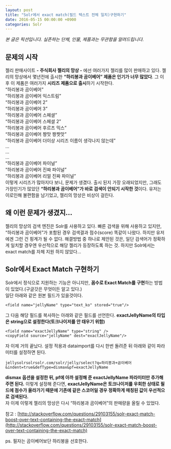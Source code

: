 ```yaml
---
layout: post
title: "Solr에서 exact match(필드 텍스트 전체 일치)구현하기"
date: 2016-05-15 00:00:00 +0900
categories: Solr 
---
```



_본 글은 픽션입니다. 실존하는 단체, 인물, 제품과는 무관함을 알려드립니다._

## [](#문제의-시작)문제의 시작

젤리 판매사이트 **- 주식회사 젤리의 망상 -** 에선 여러가지 젤리를 많이 판매하고 있다. 젤리의 망상에서 몇년전에 출시한 **“하리봉과 곰이베어” 제품은 인기가 너무 많았다**. 그 이후 이 제품은 여러가지 **시리즈 제품으로 출시**하기 시작한다.  
“하리봉과 곰이베어”  
“하리봉과 곰이베어 익스트림”  
“하리봉과 곰이베어 2”  
“하리봉과 곰이베어 3”  
“하리봉과 곰이베어 스페셜”  
“하리봉과 곰이베어 스페셜 2”  
“하리봉과 곰이베어 후르츠 믹스”  
“하리봉과 곰이베어 짱맛 짱짯맛”  
“하리봉과 곰이베어 더이상 시리즈 이름이 생각나지 않는데”  
…  
…  
…  
“하리봉과 곰이베어 파이널”  
“하리봉과 곰이베어 진짜 파이널”  
“하리봉과 곰이베어 리얼 진짜 파이널”  
이렇게 시리즈가 많아지다 보니, 문제가 생겼다. 출시 된지 가장 오래되었지만, 그래도 가장인기가 많았던 **“하리봉과 곰이베어”가 바로 검색이 안되기 시작한 것**이다. 유저는 이로인해 불편함을 남기었고, 젤리의 망상은 비상이 걸린다.

## [](#왜-이런-문제가-생겼지...)왜 이런 문제가 생겼지…

젤리의 망상의 검색 엔진은 Solr를 사용하고 있다. 빠른 검색을 위해 사용하고 있지만, “하리봉과 곰이베어”가 포함된 경우 검색결과 점수(score) 똑같이 나왔다. 하지만 유저에겐 그런 건 핑계가 될 수 없다. 해결방법 중 하나로 제안된 것은, 일단 검색어가 정확하게 일치할 경우엔 우선적으로 해당 젤리가 등장하도록 하는 것. 하지만 Solr에서는 exact match를 자체 지원 하지 않았다…

## [](#solr에서-exact-match-구현하기)Solr에서 Exact Match 구현하기

Solr에서 정식으로 지원하는 기능은 아니지만, **꼼수로 Exact Match를 구현**하는 방법이 있었다.(구글갓은 무엇이든 알고 있다.)  
일단 아래와 같은 원본 필드가 있을것이다.

`<field name="jellyName" type="text_ko" stored="true"/>`

그 다음 해당 필드를 복사하는 아래와 같은 필드를 선언한다. **exactJellyName의 타입은 string으로 설정한다(토크나이저를 안 태우기 위함)**

`<field name="exactJellyName" type="string" />`  
`<copyField source="jellyName" dest="exactJellyName"/>`

자 이제 거의 끝났다. 설정 적용과 dataimport를 다시 한번 돌려준 뒤 아래와 같이 파라미터를 설정하면 된다.

`jellysolrsolrsolr.com/solr/jelly/select?q=하리봉과+곰이베어&indent=true&defType=dismax&pf=exactJellyName`

**dismax 옵션을 설정한 뒤, pf에 아까 설정해 준 exactJellyName 파라미터만 추가해주면 된다.** 이렇게 설정해 준다면, **exactJellyName은 토크나이저를 우회한 상태로 필드에 점수가 올라가기 때문에 기존에 같은 스코어일 경우 정확하게 매칭된 값이 우선적으로 검색된다.**  
자 이제 이렇게 젤리의 망상은 다시 “하리봉과 곰이베어”의 판매량을 올릴 수 있었다.

참고 : [http://stackoverflow.com/questions/29103155/solr-exact-match-boost-over-text-containing-the-exact-match](http://stackoverflow.com/questions/29103155/solr-exact-match-boost-over-text-containing-the-exact-match)

ps. 필자는 곰이베어보단 하리봉을 선호한다.